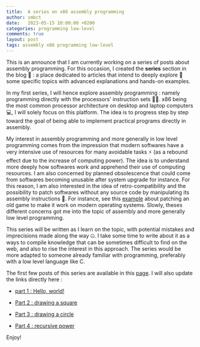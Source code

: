 ```yaml
---
title:  A series on x86 assembly programming
author: smbct
date:   2023-05-15 10:00:00 +0200
categories: programming low-level
comments: true
layout: post
tags: assembly x86 programming low-level
---
```


This is an announce that I am currently working on a series of posts about assembly programming.
For this occasion, I created the **series** section in the blog 📑 : a place dedicated to articles that intend to deeply explore 🔎 some specific topics with advanced explanations and hands-on examples.

In my first series, I will hence explore assembly programming : namely programming directly with the processors' instruction sets 🧑‍💻.
x86 being the most common processor architecture on desktop and laptop computers 💻, I will solely focus on this platform.
The idea is to progress step by step toward the goal of being able to implement practical programs directly in assembly.

My interest in assembly programming and more generally in low level programming comes from the impression that modern softwares have a very intensive use of resources for many avoidable tasks ⚡ (as a rebound effect due to the increase of computing power).
The idea is to understand more deeply how softwares work and apprehend their use of computing resources.
I am also concerned by planned obsolescence that could come from softwares becoming unusable after system upgrade for instance.
For this reason, I am also interested in the idea of retro-compatibility and the possibility to patch softwares without any source code by manipulating its assembly instructions 💾.
For instance, see this [example](https://www.youtube.com/watch?v=eQOOx4mmY6I) about patching an old game to make it work on modern operating systems.
Slowly, theses different concerns got me into the topic of assembly and more generally low level programming.

This series will be written as I learn on the topic, with potential mistakes and imprecisions made along the way 🤐.
I take some time to write about it as a ways to compile knowledge that can be sometimes difficult to find on the web, and also to rise the interest in this approach.
The series would be more adapted to someone already familiar with programming, preferably with a low level language like C.

The first few posts of this series are available in this [page](/series/x86_64_assembly/headline).
I will also update the links directly here :

* [part 1 : Hello, world!](/series/x86_64_assembly/pt1)

* [Part 2 : drawing a square](/series/x86_64_assembly/pt2)

* [Part 3 : drawing a circle](/series/x86_64_assembly/pt3)

* [Part 4 : recursive power](/series/x86_64_assembly/pt4)

Enjoy!

